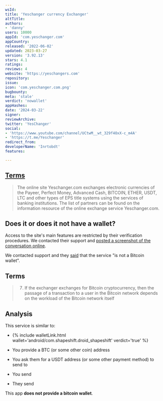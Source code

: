 ```yaml
---
wsId: 
title: 'Yeschanger currency Exchanger'
altTitle: 
authors:
- 'danny'
users: 10000
appId: 'com.yeschanger.com'
appCountry: 
released: '2022-06-02'
updated: 2023-03-27
version: '3.92.13'
stars: 4.1
ratings: 
reviews: 4
website: 'https://yeschangers.com'
repository: 
issue: 
icon: 'com.yeschanger.com.png'
bugbounty: 
meta: 'stale'
verdict: 'nowallet'
appHashes: 
date: '2024-03-22'
signer: 
reviewArchive: 
twitter: 'YesChanger'
social:
- 'https://www.youtube.com/channel/UCtwM__wt_329f4OxX-c_m4A'
- 'https://t.me/Yeschanger'
redirect_from: 
developerName: 'Inrtobdt'
features: 

---
```


## [Terms](https://yeschangers.com/terms.php) 

> The online site Yeschanger.com exchanges electronic currencies of the Payeer, Perfect Money, Advanced Cash, BITCOIN, ETHER, USDT, LTC and other types of EPS title systems using the services of banking institutions. The list of partners can be found on the information resource of the online exchange service Yeschanger.com.

## Does it or does it not have a wallet?

Access to the site's main features are restricted by their verification procedures. We contacted their support and [posted a screenshot of the conversation online](https://twitter.com/BitcoinWalletz/status/1646410702188613633). 

We contacted support and they [said](https://twitter.com/BitcoinWalletz/status/1646424060900024321) that the service "is not a Bitcoin wallet".

## Terms 

> 7. If the exchanger exchanges for Bitcoin cryptocurrency, then the passage of a transaction to a user in the Bitcoin network depends on the workload of the Bitcoin network itself

## Analysis 

This service is similar to:

- {% include walletLink.html wallet='android/com.shapeshift.droid_shapeshift' verdict='true' %}

- You provide a BTC (or some other coin) address
- You ask them for a USDT address (or some other payment method) to send to
- You send
- They send

This app **does not provide a bitcoin wallet**.

